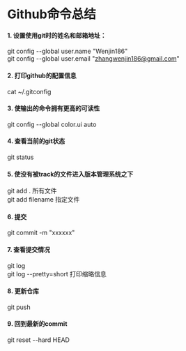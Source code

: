 # Github命令总结
#### 1. 设置使用git时的姓名和邮箱地址：
git config --global user.name "Wenjin186"  
git config --global user.email "zhangwenjin186@gmail.com"
#### 2. 打印github的配置信息
cat ~/.gitconfig
#### 3. 使输出的命令拥有更高的可读性
git config --global color.ui auto
#### 4. 查看当前的git状态
git status
#### 5. 使没有被track的文件进入版本管理系统之下
git add . 所有文件  
git add filename 指定文件
#### 6. 提交
git commit -m "xxxxxx"
#### 7. 查看提交情况
git log  
git log --pretty=short 打印缩略信息
#### 8. 更新仓库
git push
#### 9. 回到最新的commit
git reset --hard HEAD